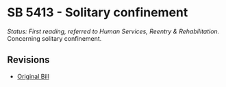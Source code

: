 # SB 5413 - Solitary confinement
*Status: First reading, referred to Human Services, Reentry & Rehabilitation.*
Concerning solitary confinement.

## Revisions
* [Original Bill](1/)
